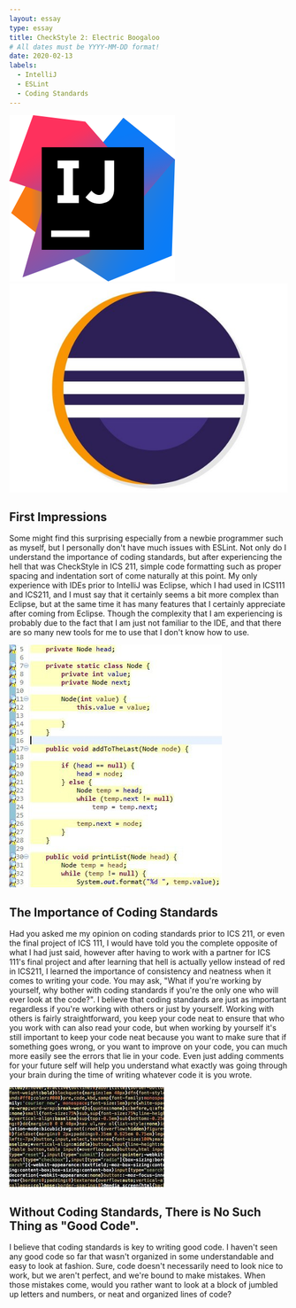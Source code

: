 ```yaml
---
layout: essay
type: essay
title: CheckStyle 2: Electric Boogaloo
# All dates must be YYYY-MM-DD format!
date: 2020-02-13
labels:
  - IntelliJ
  - ESLint
  - Coding Standards
---
```


<img class="ui small right floated rounded image" src="../images/intellij logo.png">
<img class="ui small right floated rounded image" src="../images/eclipse logo.medium">

## First Impressions
  Some might find this surprising especially from a newbie programmer such as myself, but I personally don't have much issues with ESLint.
Not only do I understand the importance of coding standards, but after experiencing the hell that was CheckStyle in ICS 211, 
simple code formatting such as proper spacing and indentation sort of come naturally at this point. My only experience with IDEs prior to
IntelliJ was Eclipse, which I had used in ICS111 and ICS211, and I must say that it certainly seems a bit more complex than Eclipse, 
but at the same time it has many features that I certainly appreciate after coming from Eclipse. Though the complexity that I am experiencing
is probably due to the fact that I am just not familiar to the IDE, and that there are so many new tools for me to use that I don't know
how to use. 

<img class="ui medium right floated rounded image" src="../images/yellow hell.png">

## The Importance of Coding Standards
  Had you asked me my opinion on coding standards prior to ICS 211, or even the final project of ICS 111, I would have told you the 
complete opposite of what I had just said, however after having to work with a partner for ICS 111's final project and after 
learning that hell is actually yellow instead of red in ICS211, I learned the importance of consistency and neatness when it comes to
writing your code. You may ask, "What if you're working by yourself, why bother with coding standards if you're the only one who will
ever look at the code?". I believe that coding standards are just as important regardless if you're working with others or just by
yourself. Working with others is fairly straightforward, you keep your code neat to ensure that who you work with can also read your
code, but when working by yourself it's still important to keep your code neat because you want to make sure that if something goes 
wrong, or you want to improve on your code, you can much more easily see the errors that lie in your code. Even just adding comments
for your future self will help you understand what exactly was going through your brain during the time of writing whatever code it is
you wrote.

<img class="ui medium right floated rounded image" src="../images/badformatcode.jpg">

## Without Coding Standards, There is No Such Thing as "Good Code".
  I believe that coding standards is key to writing good code. I haven't seen any good code so far that wasn't organized in some
understandable and easy to look at fashion. Sure, code doesn't necessarily need to look nice to work, but we aren't perfect, and we're
bound to make mistakes. When those mistakes come, would you rather want to look at a block of jumbled up letters and numbers, or neat
and organized lines of code?
